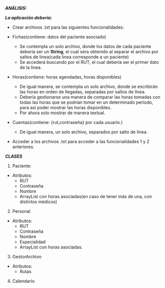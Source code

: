 ***ANÁLISIS:***

***La aplicación debería:***

- Crear archivos .txt para las siguientes funcionalidades:


- Fichas(contiene: datos del paciente asociado)
  - Se contempla un solo archivo, donde los datos de cada paciente debería ser un **String**, el cual sera obtenido al separar el archivo por saltos de linea(cada linea corresponde a un paciente)
  - Se accederá buscando por el RUT, el cual debería ser el primer dato de la linea.

- Horas(contiene: horas agendadas, horas disponibles)
  - De igual manera, se contempla un solo archivo, donde se escribirán las horas en orden de llegadas, separadas por saltos de línea.
  - Debería gestionarse una manera de comparar las horas tomadas con todas las horas que se podrían tomar en un determinado periodo, para así poder mostrar las horas disponibles.
  - Por ahora solo mostrar de manera textual.

- Cuentas(contiene: {rut,contraseña} por cada usuario.)
  - De igual manera, un solo archivo, separados por salto de linea.

- Acceder a los archivos .txt para acceder a las funcionalidades 1 y 2 anteriores.


***CLASES***


1. Paciente:
- Atributos:
    - RUT
    - Contraseña
    - Nombre
    - ArrayList con horas asociadas(en caso de tener más de una, con distintos médicos)


2. Personal
- Atributos:
    - RUT
    - Contraseña
    - Nombre
    - Especialidad
    - ArrayList con horas asociadas.
  

3. GestorArchivo
- Atributos:
    - Rutas


4. Calendario







